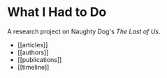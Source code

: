 # What I Had to Do

A research project on Naughty Dog's *The Last of Us*.

* [[articles]]
* [[authors]]
* [[publications]]
* [[timeline]]